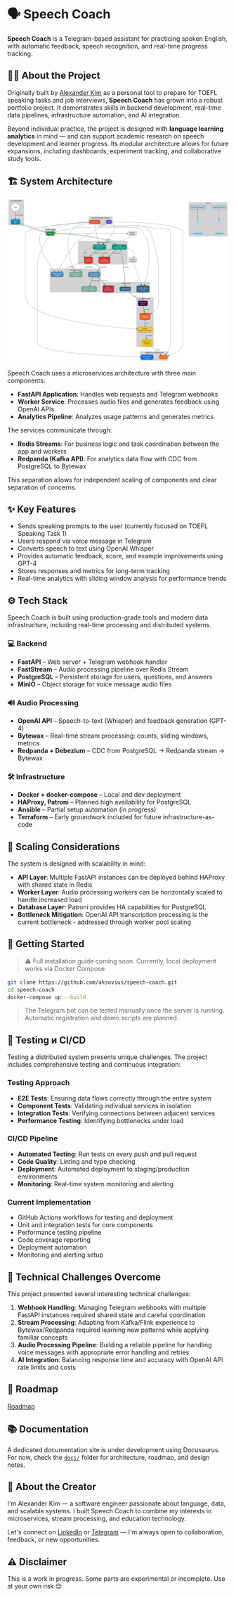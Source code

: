 # 🗣️ Speech Coach

**Speech Coach** is a Telegram-based assistant for practicing spoken English, with automatic feedback, speech recognition, and real-time progress tracking.

## 👨‍💻 About the Project

Originally built by [Alexander Kim](https://www.linkedin.com/in/aksovius) as a personal tool to prepare for TOEFL speaking tasks and job interviews, **Speech Coach** has grown into a robust portfolio project. It demonstrates skills in backend development, real-time data pipelines, infrastructure automation, and AI integration.

Beyond individual practice, the project is designed with **language learning analytics** in mind — and can support academic research on speech development and learner progress. Its modular architecture allows for future expansions, including dashboards, experiment tracking, and collaborative study tools.


## 🏗️ System Architecture

![System Architecture](docs/diagrams/graphviz.svg)

Speech Coach uses a microservices architecture with three main components:

- **FastAPI Application**: Handles web requests and Telegram webhooks
- **Worker Service**: Processes audio files and generates feedback using OpenAI APIs
- **Analytics Pipeline**: Analyzes usage patterns and generates metrics

The services communicate through:
- **Redis Streams**: For business logic and task coordination between the app and workers
- **Redpanda (Kafka API)**: For analytics data flow with CDC from PostgreSQL to Bytewax

This separation allows for independent scaling of components and clear separation of concerns.

## ✨ Key Features

- Sends speaking prompts to the user (currently focused on TOEFL Speaking Task 1)
- Users respond via voice message in Telegram
- Converts speech to text using OpenAI Whisper
- Provides automatic feedback, score, and example improvements using GPT-4
- Stores responses and metrics for long-term tracking
- Real-time analytics with sliding window analysis for performance trends

## ⚙️ Tech Stack

Speech Coach is built using production-grade tools and modern data infrastructure, including real-time processing and distributed systems.

### 💻 Backend
- **FastAPI** – Web server + Telegram webhook handler
- **FastStream** – Audio processing pipeline over Redis Stream
- **PostgreSQL** – Persistent storage for users, questions, and answers
- **MinIO** – Object storage for voice message audio files

### 🔊 Audio Processing
- **OpenAI API** – Speech-to-text (Whisper) and feedback generation (GPT-4)
- **Bytewax** – Real-time stream processing: counts, sliding windows, metrics
- **Redpanda + Debezium** – CDC from PostgreSQL → Redpanda stream → Bytewax

### 🛠️ Infrastructure
- **Docker + docker-compose** – Local and dev deployment
- **HAProxy, Patroni** – Planned high availability for PostgreSQL
- **Ansible** – Partial setup automation (in progress)
- **Terraform** – Early groundwork included for future infrastructure-as-code

## 🔄 Scaling Considerations

The system is designed with scalability in mind:

- **API Layer**: Multiple FastAPI instances can be deployed behind HAProxy with shared state in Redis
- **Worker Layer**: Audio processing workers can be horizontally scaled to handle increased load
- **Database Layer**: Patroni provides HA capabilities for PostgreSQL
- **Bottleneck Mitigation**: OpenAI API transcription processing is the current bottleneck - addressed through worker pool scaling

## 🚀 Getting Started

> ⚠️ Full installation guide coming soon. Currently, local deployment works via Docker Compose.

```bash
git clone https://github.com/aksovius/speech-coach.git
cd speech-coach
docker-compose up --build
```

> The Telegram bot can be tested manually once the server is running. Automatic registration and demo scripts are planned.

## 🧪 Testing и CI/CD

Testing a distributed system presents unique challenges. The project includes comprehensive testing and continuous integration:

### Testing Approach
- **E2E Tests**: Ensuring data flows correctly through the entire system
- **Component Tests**: Validating individual services in isolation
- **Integration Tests**: Verifying connections between adjacent services
- **Performance Testing**: Identifying bottlenecks under load

### CI/CD Pipeline
- **Automated Testing**: Run tests on every push and pull request
- **Code Quality**: Linting and type checking
- **Deployment**: Automated deployment to staging/production environments
- **Monitoring**: Real-time system monitoring and alerting

### Current Implementation
- GitHub Actions workflows for testing and deployment
- Unit and integration tests for core components
- Performance testing pipeline
- Code coverage reporting
- Deployment automation
- Monitoring and alerting setup

## 🧠 Technical Challenges Overcome

This project presented several interesting technical challenges:

1. **Webhook Handling**: Managing Telegram webhooks with multiple FastAPI instances required shared state and careful coordination
2. **Stream Processing**: Adapting from Kafka/Flink experience to Bytewax/Redpanda required learning new patterns while applying familiar concepts
3. **Audio Processing Pipeline**: Building a reliable pipeline for handling voice messages with appropriate error handling and retries
4. **AI Integration**: Balancing response time and accuracy with OpenAI API rate limits and costs

## 🔭 Roadmap
[Roadmap](docs/roadmap.md)

## 📚 Documentation

A dedicated documentation site is under development using Docusaurus. For now, check the [`docs/`](./docs/) folder for architecture, roadmap, and design notes.

## 🤝 About the Creator

I'm Alexander Kim — a software engineer passionate about language, data, and scalable systems. I built Speech Coach to combine my interests in microservices, stream processing, and education technology.

Let's connect on [LinkedIn](https://www.linkedin.com/in/aksovius) or [Telegram](https://t.me/aksovius) — I'm always open to collaboration, feedback, or new opportunities.

## ⚠️ Disclaimer

This is a work in progress. Some parts are experimental or incomplete. Use at your own risk 😊
